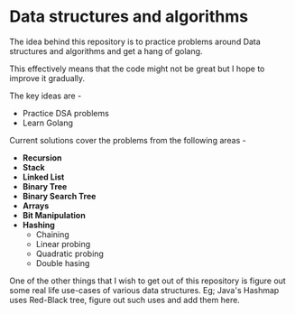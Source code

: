 # Data structures and algorithms

The idea behind this repository is to practice problems around Data structures and algorithms and get a hang of golang. 

This effectively means that the code might not be great but I hope to improve it gradually.

The key ideas are -
- Practice DSA problems
- Learn Golang

Current solutions cover the problems from the following areas -

- **Recursion**
- **Stack**
- **Linked List**
- **Binary Tree**
- **Binary Search Tree**
- **Arrays**
- **Bit Manipulation**
- **Hashing**
  - Chaining
  - Linear probing
  - Quadratic probing
  - Double hasing

One of the other things that I wish to get out of this repository is figure out some real life use-cases of various data structures. 
Eg; Java's Hashmap uses Red-Black tree, figure out such uses and add them here.
